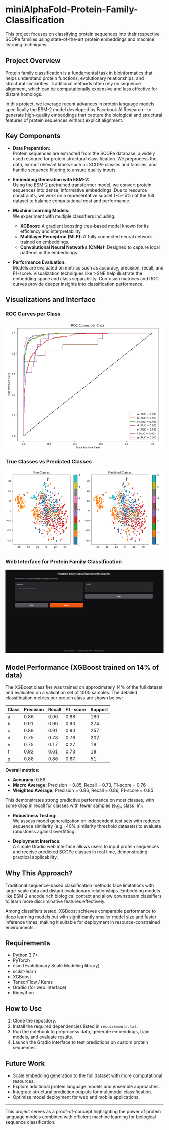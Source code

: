 # miniAlphaFold-Protein-Family-Classification

This project focuses on classifying protein sequences into their respective SCOPe families using state-of-the-art protein embeddings and machine learning techniques.

## Project Overview

Protein family classification is a fundamental task in bioinformatics that helps understand protein functions, evolutionary relationships, and structural similarities. Traditional methods often rely on sequence alignment, which can be computationally expensive and less effective for distant homologs. 

In this project, we leverage recent advances in protein language models specifically the ESM-2 model developed by Facebook AI Research—to generate high-quality embeddings that capture the biological and structural features of protein sequences without explicit alignment.

## Key Components

- **Data Preparation:**  
  Protein sequences are extracted from the SCOPe database, a widely used resource for protein structural classification. We preprocess the data, extract relevant labels such as SCOPe classes and families, and handle sequence filtering to ensure quality inputs.

- **Embedding Generation with ESM-2:**  
  Using the ESM-2 pretrained transformer model, we convert protein sequences into dense, informative embeddings. Due to resource constraints, we work on a representative subset (~5-15%) of the full dataset to balance computational cost and performance.

- **Machine Learning Models:**  
  We experiment with multiple classifiers including:
  - **XGBoost:** A gradient boosting tree-based model known for its efficiency and interpretability.  
  - **Multilayer Perceptron (MLP):** A fully connected neural network trained on embeddings.  
  - **Convolutional Neural Networks (CNNs):** Designed to capture local patterns in the embeddings.

- **Performance Evaluation:**  
  Models are evaluated on metrics such as accuracy, precision, recall, and F1-score. Visualization techniques like t-SNE help illustrate the embedding space and class separability. Confusion matrices and ROC curves provide deeper insights into classification performance.

## Visualizations and Interface

### ROC Curves per Class
![ROC Curves](roccurves.png)

### True Classes vs Predicted Classes
![True vs Predicted Classes](truepredclasses.png)

### Web Interface for Protein Family Classification
![Gradio Interface](interface.png)

## Model Performance (XGBoost trained on 14% of data)

The XGBoost classifier was trained on approximately 14% of the full dataset and evaluated on a validation set of 1000 samples. The detailed classification metrics per protein class are shown below:

| Class | Precision | Recall | F1-score | Support |
|-------|-----------|--------|----------|---------|
| a     | 0.86      | 0.90   | 0.88     | 180     |
| b     | 0.91      | 0.90   | 0.90     | 274     |
| c     | 0.89      | 0.91   | 0.90     | 257     |
| d     | 0.75      | 0.78   | 0.76     | 202     |
| e     | 0.75      | 0.17   | 0.27     | 18      |
| f     | 0.92      | 0.61   | 0.73     | 18      |
| g     | 0.88      | 0.86   | 0.87     | 51      |

**Overall metrics:**

- **Accuracy:** 0.86  
- **Macro Average:** Precision = 0.85, Recall = 0.73, F1-score = 0.76  
- **Weighted Average:** Precision = 0.86, Recall = 0.86, F1-score = 0.85

This demonstrates strong predictive performance on most classes, with some drop in recall for classes with fewer samples (e.g., class 'e').

- **Robustness Testing:**  
  We assess model generalization on independent test sets with reduced sequence similarity (e.g., 40% similarity threshold datasets) to evaluate robustness against overfitting.

- **Deployment Interface:**  
  A simple Gradio web interface allows users to input protein sequences and receive predicted SCOPe classes in real time, demonstrating practical applicability.

## Why This Approach?

Traditional sequence-based classification methods face limitations with large-scale data and distant evolutionary relationships. Embedding models like ESM-2 encode rich biological context and allow downstream classifiers to learn more discriminative features effectively. 

Among classifiers tested, XGBoost achieves comparable performance to deep learning models but with significantly smaller model size and faster inference times, making it suitable for deployment in resource-constrained environments.

## Requirements

- Python 3.7+  
- PyTorch  
- esm (Evolutionary Scale Modeling library)  
- scikit-learn  
- XGBoost  
- TensorFlow / Keras  
- Gradio (for web interface)  
- Biopython  

## How to Use

1. Clone the repository.  
2. Install the required dependencies listed in `requirements.txt`.  
3. Run the notebook to preprocess data, generate embeddings, train models, and evaluate results.  
4. Launch the Gradio interface to test predictions on custom protein sequences.

## Future Work

- Scale embedding generation to the full dataset with more computational resources.  
- Explore additional protein language models and ensemble approaches.  
- Integrate structural prediction outputs for multimodal classification.  
- Optimize model deployment for web and mobile applications.

---

This project serves as a proof-of-concept highlighting the power of protein language models combined with efficient machine learning for biological sequence classification.

